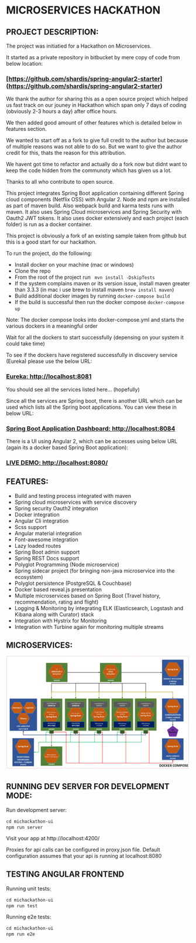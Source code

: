 # MICROSERVICES HACKATHON

## PROJECT DESCRIPTION:

The project was initiatied for a Hackathon on Microservices.

It started as a private repository in bitbucket by mere copy of code from below location:

### [https://github.com/shardis/spring-angular2-starter] (https://github.com/shardis/spring-angular2-starter)

We thank the author for sharing this as a open source project which helped us fast track on our jouney in Hackathon which span only 7 days of coding (obviously 2-3 hours a day) after office hours.

We then added good amount of other features which is detailed below in features section.

We wanted to start off as a fork to give full credit to the author but because of multiple reasons was not able to do so. But we want to give the author credit for this, thats the reason for this attribution.

We havent got time to refactor and actually do a fork now but didnt want to keep the code hidden from the communoty which has given us a lot.

Thanks to all who contribute to open source.

This project integrates Spring Boot application containing different Spring cloud components (Netflix OSS) with Angular 2.
Node and npm are installed as part of maven build. Also webpack build and karma tests runs with maven.
It also uses Spring Cloud microservices and Spring Security with Oauth2 JWT tokens.
It also uses docker extensively and each project (each folder) is run as a docker container.

This project is obviously a fork of an existing sample taken from github but this is a good start for our hackathon.

To run the project, do the following:
* Install docker on your machine (mac or windows)
* Clone the repo
* From the root of the project run ``` mvn install -DskipTests```
* If the system complains maven or its version issue, install maven greater than 3.3.3 (in mac i use brew to install maven ``` brew install maven ```)
* Build additional docker images by running ``` docker-compose build ```
* If the build is successful then run the docker compose ``` docker-compose up ```

Note: The docker compose looks into docker-compose.yml and starts the various dockers in a meaningful order

Wait for all the dockers to start successfully (depensing on your system it could take time)

To see if the dockers have registered successfully in discovery service (Eureka) please use the below URL:

### [Eureka: http://localhost:8081](http://localhost:8081)

You should see all the services listed here... (hopefully)

Since all the services are Spring boot, there is another URL which can be used which lists all the Spring boot applications. You can view these in below URL:

### [Spring Boot Application Dashboard: http://localhost:8084](http://localhost:8084)

There is a UI using Angular 2, which can be accesses using below URL (again its a docker based Spring Boot application):

### [LIVE DEMO: http://localhost:8080/](http://localhost:8080/)

## FEATURES:
* Build and testing process integrated with maven
* Spring cloud microservices with service discovery
* Spring security Oauth2 integration
* Docker integration
* Angular Cli integration
* Scss support
* Angular material integration
* Font-awesome integration
* Lazy loaded routes
* Spring Boot admin support
* Spring REST Docs support
* Polyglot Programming (Node microservice)
* Spring sidecar project (for bringing non-java microservice into the ecosystem)
* Polyglot persistence (PostgreSQL & Couchbase)
* Docker based reveal.js presentation
* Multiple microservices based on Spring Boot (Travel history, recommendation, rating and flight)
* Logging & Monitoring by integrating ELK (Elasticsearch, Logstash and Kibana along with Curator) stack
* Integration with Hystrix for Monitoring
* Integration with Turbine again for monitoring multiple streams

## MICROSERVICES:

![docs/diagram.png](docs/diagram.png)

## RUNNING DEV SERVER FOR DEVELOPMENT MODE:

Run development server:
```
cd michackathon-ui
npm run server
```

Visit your app at http://localhost:4200/

Proxies for api calls can be configured in proxy.json file.
Default configuration assumes that your api is running at localhost:8080

## TESTING ANGULAR FRONTEND

Running unit tests:
```
cd michackathon-ui
npm run test
```

Running e2e tests:
```
cd michackathon-ui
npm run e2e
```
